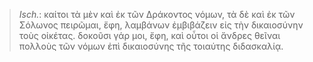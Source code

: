 

>  *Isch.*: καίτοι τὰ μὲν καὶ ἐκ τῶν Δράκοντος νόμων, τὰ δὲ καὶ ἐκ τῶν Σόλωνος πειρῶμαι, ἔφη, λαμβάνων ἐμβιβάζειν εἰς τὴν δικαιοσύνην τοὺς οἰκέτας. δοκοῦσι γάρ μοι, ἔφη, καὶ οὗτοι οἱ ἄνδρες θεῖναι πολλοὺς τῶν νόμων ἐπὶ δικαιοσύνης τῆς τοιαύτης διδασκαλίᾳ.